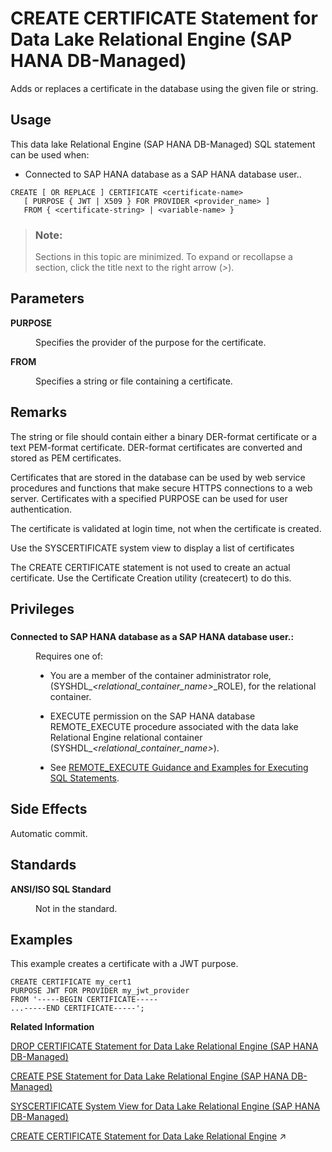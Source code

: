 <!-- loiod827f8589599403c94bd8700114c9e46 -->

# CREATE CERTIFICATE Statement for Data Lake Relational Engine \(SAP HANA DB-Managed\)

Adds or replaces a certificate in the database using the given file or string.



<a name="loiod827f8589599403c94bd8700114c9e46__section_egm_jff_2zb"/>

## Usage

This data lake Relational Engine \(SAP HANA DB-Managed\) SQL statement can be used when:

-   Connected to SAP HANA database as a SAP HANA database user..



```
CREATE [ OR REPLACE ] CERTIFICATE <certificate-name>
   [ PURPOSE { JWT | X509 } FOR PROVIDER <provider_name> ]
   FROM { <certificate-string> | <variable-name> }
```



> ### Note:  
> Sections in this topic are minimized. To expand or recollapse a section, click the title next to the right arrow \(*\>*\).



<a name="loiod827f8589599403c94bd8700114c9e46__section_m33_1c3_fzb"/>

## Parameters


<dl class="glossary">
<dt><b>

PURPOSE

</b></dt>
<dd>

Specifies the provider of the purpose for the certificate.



</dd><dt><b>

FROM

</b></dt>
<dd>

Specifies a string or file containing a certificate.



</dd>
</dl>



<a name="loiod827f8589599403c94bd8700114c9e46__section_i3l_bc3_fzb"/>

## Remarks

The string or file should contain either a binary DER-format certificate or a text PEM-format certificate. DER-format certificates are converted and stored as PEM certificates.

Certificates that are stored in the database can be used by web service procedures and functions that make secure HTTPS connections to a web server. Certificates with a specified PURPOSE can be used for user authentication.

The certificate is validated at login time, not when the certificate is created.

Use the SYSCERTIFICATE system view to display a list of certificates

The CREATE CERTIFICATE statement is not used to create an actual certificate. Use the Certificate Creation utility \(createcert\) to do this.



<a name="loiod827f8589599403c94bd8700114c9e46__section_vj1_cc3_fzb"/>

## Privileges



### 


<dl>
<dt><b>

Connected to SAP HANA database as a SAP HANA database user.:

</b></dt>
<dd>

Requires one of:

-   You are a member of the container administrator role, \(SYSHDL\_*<relational\_container\_name\>*\_ROLE\), for the relational container.
-   EXECUTE permission on the SAP HANA database REMOTE\_EXECUTE procedure associated with the data lake Relational Engine relational container \(SYSHDL\_*<relational\_container\_name\>*\).

-   See [REMOTE\_EXECUTE Guidance and Examples for Executing SQL Statements](remote-execute-guidance-and-examples-for-executing-sql-statements-fd99ac0.md).




</dd>
</dl>



<a name="loiod827f8589599403c94bd8700114c9e46__section_ezr_zdb_fzb"/>

## Side Effects

Automatic commit.



<a name="loiod827f8589599403c94bd8700114c9e46__section_tfd_12b_fzb"/>

## Standards


<dl>
<dt><b>

ANSI/ISO SQL Standard

</b></dt>
<dd>

Not in the standard.



</dd>
</dl>



<a name="loiod827f8589599403c94bd8700114c9e46__section_k5r_12b_fzb"/>

## Examples

This example creates a certificate with a JWT purpose.

```
CREATE CERTIFICATE my_cert1
PURPOSE JWT FOR PROVIDER my_jwt_provider
FROM '-----BEGIN CERTIFICATE-----
...-----END CERTIFICATE-----';
```

**Related Information**  


[DROP CERTIFICATE Statement for Data Lake Relational Engine \(SAP HANA DB-Managed\)](drop-certificate-statement-for-data-lake-relational-engine-sap-hana-db-managed-5823712.md "Drops a certificate from the database.")

[CREATE PSE Statement for Data Lake Relational Engine \(SAP HANA DB-Managed\)](create-pse-statement-for-data-lake-relational-engine-sap-hana-db-managed-bc673db.md "Create a personal security environment (PSE).")

[SYSCERTIFICATE System View for Data Lake Relational Engine \(SAP HANA DB-Managed\)](../070-system-views/syscertificate-system-view-for-data-lake-relational-engine-sap-hana-db-managed-cad9c1f.md "Each row of the SYSCERTIFICATE system view stores a certificate in text PEM-format. This view includes certificates with and without an associated PSE.")

[CREATE CERTIFICATE Statement for Data Lake Relational Engine](https://help.sap.com/viewer/19b3964099384f178ad08f2d348232a9/2024_3_QRC/en-US/816b6bb36ce21014a7a7a27482e677e1.html "Adds or replaces a certificate in the database using the given file or string.") :arrow_upper_right:

